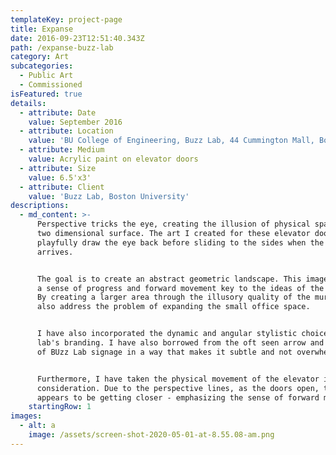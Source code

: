 ```yaml
---
templateKey: project-page
title: Expanse
date: 2016-09-23T12:51:40.343Z
path: /expanse-buzz-lab
category: Art
subcategories:
  - Public Art
  - Commissioned
isFeatured: true
details:
  - attribute: Date
    value: September 2016
  - attribute: Location
    value: 'BU College of Engineering, Buzz Lab, 44 Cummington Mall, Boston, MA 02215'
  - attribute: Medium
    value: Acrylic paint on elevator doors
  - attribute: Size
    value: 6.5'x3'
  - attribute: Client
    value: 'Buzz Lab, Boston University'
descriptions:
  - md_content: >-
      Perspective tricks the eye, creating the illusion of physical space on a
      two dimensional surface. The art I created for these elevator doors
      playfully draw the eye back before sliding to the sides when the lift
      arrives.


      The goal is to create an abstract geometric landscape. This imagery evokes
      a sense of progress and forward movement key to the ideas of the BUzz lab.
      By creating a larger area through the illusory quality of the mural, I
      also address the problem of expanding the small office space.


      I have also incorporated the dynamic and angular stylistic choices of BUzz
      lab's branding. I have also borrowed from the oft seen arrow and beehive
      of BUzz Lab signage in a way that makes it subtle and not overwhelming.


      Furthermore, I have taken the physical movement of the elevator into
      consideration. Due to the perspective lines, as the doors open, the viewer
      appears to be getting closer - emphasizing the sense of forward movement.
    startingRow: 1
images:
  - alt: a
    image: /assets/screen-shot-2020-05-01-at-8.55.08-am.png
---
```


